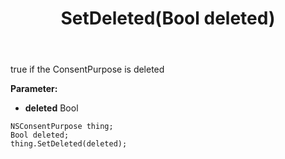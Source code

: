﻿---
uid: crmscript_ref_NSConsentPurpose_SetDeleted
title: SetDeleted(Bool deleted)
intellisense: NSConsentPurpose.SetDeleted
keywords: NSConsentPurpose, GetDeleted
so.topic: reference
---

true if the ConsentPurpose is deleted

**Parameter:** 
 - **deleted** Bool

```crmscript
NSConsentPurpose thing;
Bool deleted;
thing.SetDeleted(deleted);
```

